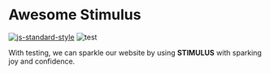 # Awesome Stimulus

[![js-standard-style](https://img.shields.io/badge/code%20style-standard-brightgreen.svg)](http://standardjs.com)
![test](https://github.com/karn18/stimulus-testing/actions/workflows/stimulus.yml/badge.svg)

With testing, we can sparkle our website by using **STIMULUS** with sparking joy and confidence.
